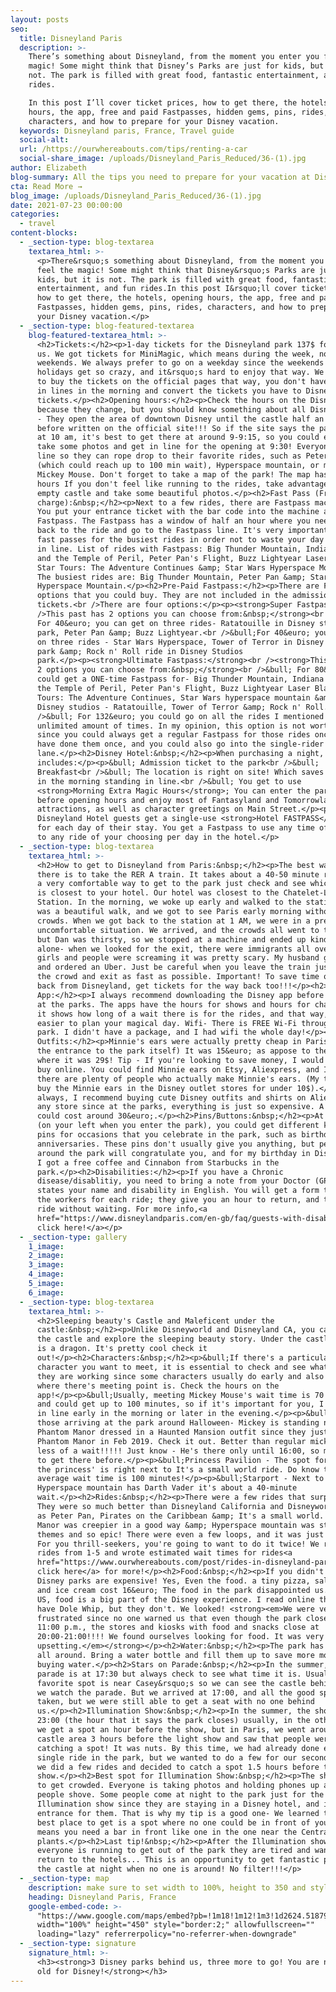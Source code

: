 ```yaml
---
layout: posts
seo:
  title: Disneyland Paris
  description: >-
    There’s something about Disneyland, from the moment you enter you feel the
    magic! Some might think that Disney’s Parks are just for kids, but it is
    not. The park is filled with great food, fantastic entertainment, and fun
    rides.

    In this post I’ll cover ticket prices, how to get there, the hotels, opening
    hours, the app, free and paid Fastpasses, hidden gems, pins, rides,
    characters, and how to prepare for your Disney vacation.
  keywords: Disneyland paris, France, Travel guide
  social-alt:
  url: /https://ourwhereabouts.com/tips/renting-a-car
  social-share_image: /uploads/Disneyland_Paris_Reduced/36-(1).jpg
author: Elizabeth
blog-summary: All the tips you need to prepare for your vacation at Disneyland Paris
cta: Read More →
blog_image: /uploads/Disneyland_Paris_Reduced/36-(1).jpg
date: 2021-07-23 00:00:00
categories:
  - travel
content-blocks:
  - _section-type: blog-textarea
    textarea_html: >-
      <p>There&rsquo;s something about Disneyland, from the moment you enter you
      feel the magic! Some might think that Disney&rsquo;s Parks are just for
      kids, but it is not. The park is filled with great food, fantastic
      entertainment, and fun rides.In this post I&rsquo;ll cover ticket prices,
      how to get there, the hotels, opening hours, the app, free and paid
      Fastpasses, hidden gems, pins, rides, characters, and how to prepare for
      your Disney vacation.</p>
  - _section-type: blog-featured-textarea
    blog-featured-textarea_html: >-
      <h2>Tickets:</h2><p>1-day tickets for the Disneyland park 137$ for both of
      us. We got tickets for MiniMagic, which means during the week, not
      weekends. We always prefer to go on a weekday since the weekends and
      holidays get so crazy, and it&rsquo;s hard to enjoy that way. We also tend
      to buy the tickets on the official pages that way, you don't have to wait
      in lines in the morning and convert the tickets you have to Disney
      tickets.</p><h2>Opening hours:</h2><p>Check the hours on the Disney site
      because they change, but you should know something about all Disney parks
      - They open the area of downtown Disney until the castle half an hour
      before written on the official site!!! So if the site says the park opens
      at 10 am, it's best to get there at around 9-9:15, so you could enjoy,
      take some photos and get in line for the opening at 9:30! Everyone gets in
      line so they can rope drop to their favorite rides, such as Peter Pan
      (which could reach up to 100 min wait), Hyperspace mountain, or meet
      Mickey Mouse. Don't forget to take a map of the park! The map has the
      hours If you don't feel like running to the rides, take advantage of the
      empty castle and take some beautiful photos.</p><h2>Fast Pass (Free of
      charge):&nbsp;</h2><p>Next to a few rides, there are Fastpass machines.
      You put your entrance ticket with the bar code into the machine and get a
      Fastpass. The Fastpass has a window of half an hour where you need to come
      back to the ride and go to the Fastpass line. It's very important to get
      fast passes for the busiest rides in order not to waste your day waiting
      in line. List of rides with Fastpass: Big Thunder Mountain, Indiana Jones
      and the Temple of Peril, Peter Pan's Flight, Buzz Lightyear Laser Blast,
      Star Tours: The Adventure Continues &amp; Star Wars Hyperspace Mountain
      The busiest rides are: Big Thunder Mountain, Peter Pan &amp; Star Wars
      Hyperspace Mountain.</p><h2>Pre-Paid Fastpass:</h2><p>There are FastPass
      options that you could buy. They are not included in the admission
      tickets.<br />There are four options:</p><p><strong>Super Fastpass:<br
      />This past has 2 options you can choose from:&nbsp;</strong><br />&bull;
      For 40&euro; you can get on three rides- Ratatouille in Disney studios
      park, Peter Pan &amp; Buzz Lightyear.<br />&bull;For 40&euro; you can get
      on three rides - Star Wars Hyperspace, Tower of Terror in Disney studios
      park &amp; Rock n' Roll ride in Disney Studios
      park.</p><p><strong>Ultimate Fastpass:</strong><br /><strong>This past has
      2 options you can choose from:&nbsp;</strong><br />&bull; For 80&euro; you
      could get a ONE-time Fastpass for- Big Thunder Mountain, Indiana Jones and
      the Temple of Peril, Peter Pan's Flight, Buzz Lightyear Laser Blast, Star
      Tours: The Adventure Continues, Star Wars hyperspace mountain &amp; in
      Disney studios - Ratatouille, Tower of Terror &amp; Rock n' Roll.<br
      />&bull; For 132&euro; you could go on all the rides I mentioned before an
      unlimited amount of times. In my opinion, this option is not worth it
      since you could always get a regular Fastpass for those rides once you
      have done them once, and you could also go into the single-rider
      lane.</p><h2>Disney Hotel:&nbsp;</h2><p>When purchasing a night, it
      includes:</p><p>&bull; Admission ticket to the park<br />&bull;
      Breakfast<br />&bull; The location is right on site! Which saves you time
      in the morning standing in line.<br />&bull; You get to use
      <strong>Morning Extra Magic Hours</strong>; You can enter the park 2 hours
      before opening hours and enjoy most of Fantasyland and Tomorrowland
      attractions, as well as character greetings on Main Street.</p><p>All
      Disneyland Hotel guests get a single-use <strong>Hotel FASTPASS</strong>
      for each day of their stay. You get a Fastpass to use any time of the day
      to any ride of your choosing per day in the hotel.</p>
  - _section-type: blog-textarea
    textarea_html: >-
      <h2>How to get to Disneyland from Paris:&nbsp;</h2><p>The best way to get
      there is to take the RER A train. It takes about a 40-50 minute ride it's
      a very comfortable way to get to the park just check and see which station
      is closest to your hotel. Our hotel was closest to the Chatelet-Les Halles
      Station. In the morning, we woke up early and walked to the station. It
      was a beautiful walk, and we got to see Paris early morning without the
      crowds. When we got back to the station at 1 AM, we were in a pretty
      uncomfortable situation. We arrived, and the crowds all went to the exit,
      but Dan was thirsty, so we stopped at a machine and ended up kind of
      alone- when we looked for the exit, there were immigrants all over chasing
      girls and people were screaming it was pretty scary. My husband grabbed me
      and ordered an Uber. Just be careful when you leave the train just go with
      the crowd and exit as fast as possible. Important! To save time on the way
      back from Disneyland, get tickets for the way back too!!!</p><h2>Disney
      App:</h2><p>I always recommend downloading the Disney app before arriving
      at the parks. The apps have the hours for shows and hours for characters,
      it shows how long of a wait there is for the rides, and that way, it's
      easier to plan your magical day. Wifi- There is FREE Wi-Fi throughout the
      park. I didn't have a package, and I had wifi the whole day!</p><h2>Disney
      Outfits:</h2><p>Minnie's ears were actually pretty cheap in Paris (As was
      the entrance to the park itself) It was 15&euro; as appose to the US,
      where it was 29$! Tip - If you're looking to save money, I would go and
      buy online. You could find Minnie ears on Etsy, Aliexpress, and Instagram
      there are plenty of people who actually make Minnie's ears. (My trick is I
      buy the Minnie ears in the Disney outlet stores for under 10$).</p><p>As
      always, I recommend buying cute Disney outfits and shirts on Aliexpress or
      any store since at the parks, everything is just so expensive. A t-shirt
      could cost around 30&euro;.</p><h2>Pins/Buttons:&nbsp;</h2><p>At City hall
      (on your left when you enter the park), you could get different kinds of
      pins for occasions that you celebrate in the park, such as birthdays and
      anniversaries. These pins don't usually give you anything, but people
      around the park will congratulate you, and for my birthday in Disneyworld,
      I got a free coffee and Cinnabon from Starbucks in the
      park.</p><h2>Disabilities:</h2><p>If you have a Chronic
      disease/disablitiy, you need to bring a note from your Doctor (GP) that
      states your name and disability in English. You will get a form to give
      the workers for each ride; they give you an hour to return, and then you
      ride without waiting. For more info,<a
      href="https://www.disneylandparis.com/en-gb/faq/guests-with-disabilities/?fbclid=IwAR2Rp7_ohZNH_S1l1LvFpp0zTFIwQJH-e8fjib86XSoPFDddMt8qRPGP0d4">
      click here!</a></p>
  - _section-type: gallery
    1_image:
    2_image:
    3_image:
    4_image:
    5_image:
    6_image:
  - _section-type: blog-textarea
    textarea_html: >-
      <h2>Sleeping beauty's Castle and Maleficent under the
      castle:&nbsp;</h2><p>Unlike Disneyworld and Disneyland CA, you can go into
      the castle and explore the sleeping beauty story. Under the castle, there
      is a dragon. It's pretty cool check it
      out!</p><h2>Characters:&nbsp;</h2><p>&bull;If there's a particular
      character you want to meet, it is essential to check and see what hours
      they are working since some characters usually do early and also check
      where there's meeting point is. Check the hours on the
      app!</p><p>&bull;Usually, meeting Mickey Mouse's wait time is 70 minutes
      and could get up to 100 minutes, so if it's important for you, I would get
      in line early in the morning or later in the evening.</p><p>&bull;For
      those arriving at the park around Halloween- Mickey is standing near
      Phantom Manor dressed in a Haunted Mansion outfit since they just reopened
      Phantom Manor in Feb 2019. Check it out. Better than regular mickey and
      less of a wait!!!!! Just know - He's there only until 16:00, so make sure
      to get there before.</p><p>&bull;Princess Pavilion - The spot for meeting
      the princess' is right next to It's a small world ride. Do know that the
      average wait time is 100 minutes!</p><p>&bull;Starport - Next to
      Hyperspace mountain has Darth Vader it's about a 40-minute
      wait.</p><h2>Rides:&nbsp;</h2><p>There were a few rides that surprised us!
      They were so much better than Disneyland California and Disneyworld. Such
      as Peter Pan, Pirates on the Caribbean &amp; It's a small world. Phantom
      Manor was creepier in a good way &amp; Hyperspace mountain was star wars
      themes and so epic! There were even a few loops, and it was just AWESOME!
      For you thrill-seekers, you're going to want to do it twice! We rank the
      rides from 1-5 and wrote estimated wait times for rides<a
      href="https://www.ourwhereabouts.com/post/rides-in-disneyland-paris">
      click here</a> for more!</p><h2>Food:&nbsp;</h2><p>If you didn't know -
      Disney parks are expensive! Yes, Even the food. a tiny pizza, salad, drink
      and ice cream cost 16&euro; The food in the park disappointed us. In the
      US, food is a big part of the Disney experience. I read online that they
      have Dole Whip, but they don't. We looked! <strong><em>We were very
      frustrated since no one warned us that even though the park closes at
      11:00 p.m., the stores and kiosks with food and snacks close at
      20:00-21:00!!!! We found ourselves looking for food. It was very
      upsetting.</em></strong></p><h2>Water:&nbsp;</h2><p>The park has coolers
      all around. Bring a water bottle and fill them up to save more money on
      buying water.</p><h2>Stars on Parade:&nbsp;</h2><p>In the summer, the
      parade is at 17:30 but always check to see what time it is. Usually, our
      favorite spot is near Casey&rsquo;s so we can see the castle behind while
      we watch the parade. But we arrived at 17:00, and all the good spots were
      taken, but we were still able to get a seat with no one behind
      us.</p><h2>Illumination Show:&nbsp;</h2><p>In the summer, the show is at
      23:00 (the hour that it says the park closes) usually, in the other parks,
      we get a spot an hour before the show, but in Paris, we went around the
      castle area 3 hours before the light show and saw that people were already
      catching a spot! It was nuts. By this time, we had already done every
      single ride in the park, but we wanted to do a few for our second time, so
      we did a few rides and decided to catch a spot 1.5 hours before the
      show.</p><h2>Best spot for Illumination Show:&nbsp;</h2><p>The show tends
      to get crowded. Everyone is taking photos and holding phones up above, and
      people shove. Some people come at night to the park just for the
      Illumination show since they are staying in a Disney hotel, and it's free
      entrance for them. That is why my tip is a good one- We learned that the
      best place to get is a spot where no one could be in front of you! This
      means you need a bar in front like one in the one near the Central Plaza
      plants.</p><h2>Last tip!&nbsp;</h2><p>After the Illumination show,
      everyone is running to get out of the park they are tired and want to
      return to the hotels... This is an opportunity to get fantastic photos of
      the castle at night when no one is around! No filter!!!</p>
  - _section-type: map
    description: make sure to set width to 100%, height to 350 and style to border 2
    heading: Disneyland Paris, France
    google-embed-code: >-
      "https://www.google.com/maps/embed?pb=!1m18!1m12!1m3!1d2624.5187966913027!2d2.7814043155329164!3d48.86738577928842!2m3!1f0!2f0!3f0!3m2!1i1024!2i768!4f13.1!3m3!1m2!1s0x47e61d19ca7ae2bd%3A0x57faf8cb6310e660!2sDisneyland%20Paris!5e0!3m2!1sen!2sil!4v1661686461366!5m2!1sen!2sil"
      width="100%" height="450" style="border:2;" allowfullscreen=""
      loading="lazy" referrerpolicy="no-referrer-when-downgrade"
  - _section-type: signature
    signature_html: >-
      <h3><strong>3 Disney parks behind us, three more to go! You are never too
      old for Disney!</strong></h3>
---
```

